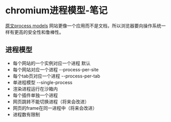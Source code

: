 chromium进程模型-笔记
===================================
[原文process models](http://dev.chromium.org/developers/design-documents/process-models)
网站更像一个应用而不是文档，所以浏览器要向操作系统一样有更高的安全性和鲁棒性。
## 进程模型 ##
* 每个网站的一个实例对应一个进程 默认
* 每个网站对应一个进程  --process-per-site
* 每个tab页对应一个进程 --process-per-tab
* 单进程模型 --single-process
* 渲染进程运行在沙箱内
* 每个插件单独一个进程
* 网页跳转不能切换进程（将来会改进）
* 网页的frame在同一进程中（将来会改进）
* 进程数有限制

